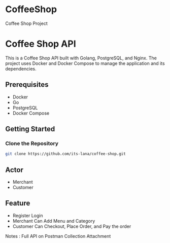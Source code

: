 # CoffeeShop

Coffee Shop Project

# Coffee Shop API

This is a Coffee Shop API built with Golang, PostgreSQL, and Nginx. The project uses Docker and Docker Compose to manage the application and its dependencies.

## Prerequisites

-  Docker
-  Go
-  PostgreSQL
-  Docker Compose

## Getting Started

### Clone the Repository

```sh
git clone https://github.com/its-lana/coffee-shop.git
```

## Actor

-  Merchant
-  Customer

## Feature

-  Register Login
-  Merchant Can Add Menu and Category
-  Customer Can Checkout, Place Order, and Pay the order

Notes : Full API on Postman Collection Attachment
